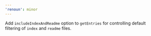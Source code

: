 ```yaml
---
'renoun': minor
---
```


Add `includeIndexAndReadme` option to `getEntries` for controlling default filtering of `index` and `readme` files.
